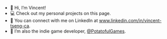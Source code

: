 - 👋 Hi, I’m Vincent!
- 💻 Check out my personal projects on this page.
- 📧 You can connect with me on LinkedIn at www.linkedin.com/in/vincent-tseng-ca.
- 🥔 I’m also the indie game developer, [@PotatofulGames](https://github.com/PotatofulGames).

